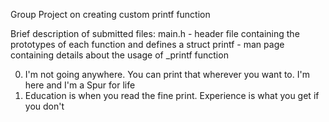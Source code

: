 Group Project on creating custom printf function

Brief description of submitted files:
main.h - header file containing the prototypes of each function and defines a struct
printf - man page containing details about the usage of _printf function

0. I'm not going anywhere. You can print that wherever you want to. I'm here and I'm a Spur for life
1. Education is when you read the fine print. Experience is what you get if you don't
